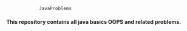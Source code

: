                 JavaProblems 
<h4> This repository contains all java basics OOPS and related problems. </h4> 
